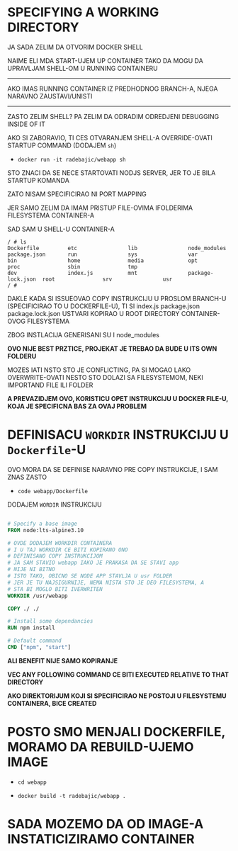 # SPECIFYING A WORKING DIRECTORY

JA SADA ZELIM DA OTVORIM DOCKER SHELL

NAIME ELI MDA START-UJEM UP CONTAINER TAKO DA MOGU DA UPRAVLJAM SHELL-OM U RUNNING CONTAINERU

***

AKO IMAS RUNNING CONTAINER IZ PREDHODNOG BRANCH-A, NJEGA NARAVNO ZAUSTAVI/UNISTI

***

ZASTO ZELIM SHELL? PA ZELIM DA ODRADIM ODREDJENI DEBUGGING INSIDE OF IT

AKO SI ZABORAVIO, TI CES OTVARANJEM SHELL-A OVERRIDE-OVATI STARTUP COMMAND (DODAJEM `sh`)

- `docker run -it radebajic/webapp sh`

STO ZNACI DA SE NECE STARTOVATI NODJS SERVER, JER TO JE BILA STARTUP KOMANDA

ZATO NISAM SPECIFICIRAO NI PORT MAPPING

JER SAMO ZELIM DA IMAM PRISTUP FILE-OVIMA IFOLDERIMA FILESYSTEMA CONTAINER-A

SAD SAM U SHELL-U CONTAINER-A

```shell
/ # ls
Dockerfile         etc                lib                node_modules       package.json       run                sys                var
bin                home               media              opt                proc               sbin               tmp
dev                index.js           mnt                package-lock.json  root               srv                usr
/ # 

```

DAKLE KADA SI ISSUEOVAO COPY INSTRUKCIJU U PROSLOM BRANCH-U (SPECIFICIRAO TO U DOCKERFILE-U), TI SI index.js package.json package.lock.json USTVARI KOPIRAO U ROOT DIRECTORY CONTAINER-OVOG FILESYSTEMA

ZBOG INSTLACIJA GENERISANI SU I node_modules

**OVO NIJE BEST PRZTICE, PROJEKAT JE TREBAO DA BUDE U ITS OWN FOLDERU**

MOZES IATI NSTO STO JE CONFLICTING, PA SI MOGAO LAKO OVERWRITE-OVATI NESTO STO DOLAZI SA FILESYSTEMOM, NEKI IMPORTAND FILE ILI FOLDER

**A PREVAZIDJEM OVO, KORISTICU OPET INSTRUKCIJU U DOCKER FILE-U, KOJA JE SPECIFICNA BAS ZA OVAJ PROBLEM**

# DEFINISACU `WORKDIR` INSTRUKCIJU U `Dockerfile`-U

OVO MORA DA SE DEFINISE NARAVNO PRE COPY INSTRUKCIJE, I SAM ZNAS ZASTO

- `code webapp/Dockerfile`

DODAJEM `WORDIR` INSTRUKCIJU

```dockerfile

# Specify a base image
FROM node:lts-alpine3.10

# OVDE DODAJEM WORKDIR CONTAINERA
# I U TAJ WORKDIR CE BITI KOPIRANO ONO
# DEFINISANO COPY INSTRUKCIJOM
# JA SAM STAVIO webapp IAKO JE PRAKASA DA SE STAVI app
# NIJE NI BITNO
# ISTO TAKO, OBICNO SE NODE APP STAVLJA U usr FOLDER
# JER JE TU NAJSIGURNIJE, NEMA NISTA STO JE DEO FILESYSTEMA, A
# STA BI MOGLO BITI IVERWRITEN
WORKDIR /usr/webapp

COPY ./ ./

# Install some dependancies
RUN npm install

# Default command
CMD ["npm", "start"]
```

**ALI BENEFIT NIJE SAMO KOPIRANJE**

**VEC ANY FOLLOWING COMMAND CE BITI EXECUTED RELATIVE TO THAT DIRECTORY**

**AKO DIREKTORIJUM KOJI SI SPECIFICIRAO NE POSTOJI U FILESYSTEMU CONTAINERA, BICE CREATED**

# POSTO SMO MENJALI DOCKERFILE, MORAMO DA REBUILD-UJEMO IMAGE

- `cd webapp`

- `docker build -t radebajic/webapp .`

# SADA MOZEMO DA OD IMAGE-A INSTATICIZIRAMO CONTAINER 